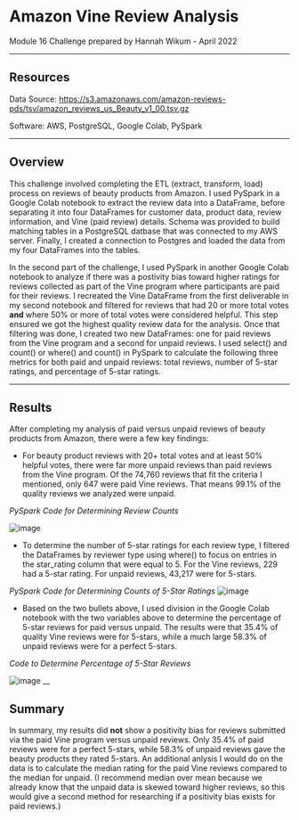 # Amazon Vine Review Analysis
Module 16 Challenge prepared by Hannah Wikum - April 2022
___
## Resources
Data Source: https://s3.amazonaws.com/amazon-reviews-pds/tsv/amazon_reviews_us_Beauty_v1_00.tsv.gz

Software: AWS, PostgreSQL, Google Colab, PySpark
___
## Overview
This challenge involved completing the ETL (extract, transform, load) process on reviews of beauty products from Amazon. I used PySpark in a Google Colab notebook to extract the review data into a DataFrame, before separating it into four DataFrames for customer data, product data, review information, and Vine (paid review) details. Schema was provided to build matching tables in a PostgreSQL datbase that was connected to my AWS server. Finally, I created a connection to Postgres and loaded the data from my four DataFrames into the tables.

In the second part of the challenge, I used PySpark in another Google Colab notebook to analyze if there was a postivity bias toward higher ratings for reviews collected as part of the Vine program where participants are paid for their reviews. I recreated the Vine DataFrame from the first deliverable in my second notebook and filtered for reviews that had 20 or more total votes **and** where 50% or more of total votes were considered helpful. This step ensured we got the highest quality review data for the analysis. Once that filtering was done, I created two new DataFrames: one for paid reviews from the Vine program and a second for unpaid reviews. I used select() and count() or where() and count() in PySpark to calculate the following three metrics for both paid and unpaid reviews: total reviews, number of 5-star ratings, and percentage of 5-star ratings.
___
## Results
After completing my analysis of paid versus unpaid reviews of beauty products from Amazon, there were a few key findings:

 * For beauty product reviews with 20+ total votes and at least 50% helpful votes, there were far more unpaid reviews than paid reviews from the Vine program. Of the 74,760 reviews that fit the criteria I mentioned, only 647 were paid Vine reviews. That means 99.1% of the quality reviews we analyzed were unpaid.

_PySpark Code for Determining Review Counts_

![image](https://user-images.githubusercontent.com/93058069/161403708-a535bf59-b8fc-4e54-ad63-b6604c25c1b3.png)

 * To determine the number of 5-star ratings for each review type, I filtered the DataFrames by reviewer type using where() to focus on entries in the star_rating column that were equal to 5. For the Vine reviews, 229 had a 5-star rating. For unpaid reviews, 43,217 were for 5-stars.

_PySpark Code for Determining Counts of 5-Star Ratings_
![image](https://user-images.githubusercontent.com/93058069/161403742-ddc2922e-d166-4e7d-a05b-ceea62fbac52.png)

 * Based on the two bullets above, I used division in the Google Colab notebook with the two variables above to determine the percentage of 5-star reviews for paid versus unpaid. The results were that 35.4% of quality Vine reviews were for 5-stars, while a much large 58.3% of unpaid reviews were for a perfect 5-stars. 

_Code to Determine Percentage of 5-Star Reviews_

![image](https://user-images.githubusercontent.com/93058069/161403793-6f4d260c-2e91-4b54-a149-2a660c8e4395.png)
__
## Summary
In summary, my results did **not** show a positivity bias for reviews submitted via the paid Vine program versus unpaid reviews. Only 35.4% of paid reviews were for a perfect 5-stars, while 58.3% of unpaid reviews gave the beauty products they rated 5-stars. An additional anlysis I would do on the data is to calculate the median rating for the paid Vine reviews compared to the median for unpaid. (I recommend median over mean because we already know that the unpaid data is skewed toward higher reviews, so this would give a second method for researching if a positivity bias exists for paid reviews.)

